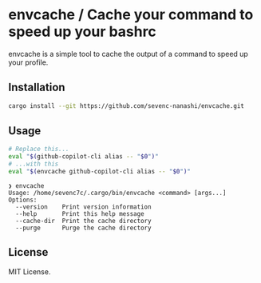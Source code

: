 # envcache / Cache your command to speed up your bashrc

envcache is a simple tool to cache the output of a command to speed up your profile.

## Installation

```bash
cargo install --git https://github.com/sevenc-nanashi/envcache.git
```

## Usage

```bash
# Replace this...
eval "$(github-copilot-cli alias -- "$0")"
# ...with this
eval "$(envcache github-copilot-cli alias -- "$0")"
```

```
❯ envcache
Usage: /home/sevenc7c/.cargo/bin/envcache <command> [args...]
Options:
  --version    Print version information
  --help       Print this help message
  --cache-dir  Print the cache directory
  --purge      Purge the cache directory
```

## License

MIT License.
